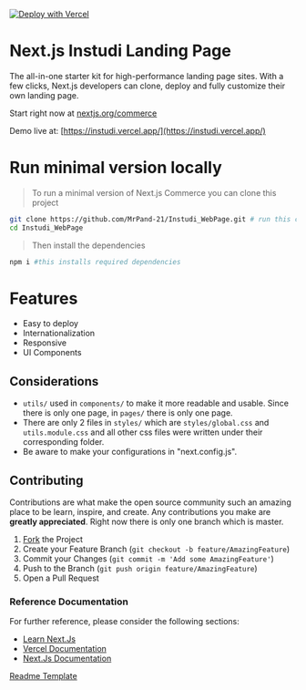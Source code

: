 [![Deploy with Vercel](https://vercel.com/button)](https://vercel.com/new/clone?repository-url=https://github.com/MrPand-21/Instudi_WebPage&project-name=instudi&repo-name=Instudi_WebPage&demo-title=Next.js%Instudi&demo-description=An%20all-in-one%20starter%20kit%20for%20high-performance%20sites.&demo-url=https://instudi.vercel.app)

# Next.js Instudi Landing Page

The all-in-one starter kit for high-performance landing page sites. With a few clicks, Next.js developers can clone, deploy and fully customize their own landing page.

Start right now at [nextjs.org/commerce](https://nextjs.org/commerce)

Demo live at: [https://instudi.vercel.app/](https://instudi.vercel.app/)

# Run minimal version locally

> To run a minimal version of Next.js Commerce you can clone this project

```bash
git clone https://github.com/MrPand-21/Instudi_WebPage.git # run this command in root folder
cd Instudi_WebPage
```
> Then install the dependencies

```bash
npm i #this installs required dependencies
```

# Features

- Easy to deploy
- Internationalization
- Responsive
- UI Components

## Considerations

- `utils/` used in `components/` to make it more readable and usable. Since there is only one page, in `pages/` there is only one page.
- There are only 2 files in `styles/` which are `styles/global.css` and `utils.module.css` and all other css files were written under their corresponding folder.
- Be aware to make your configurations in "next.config.js".

## Contributing

Contributions are what make the open source community such an amazing place to be learn, inspire, and create. Any contributions you make are **greatly appreciated**. Right now there is only one branch which is master.

1. [Fork](https://help.github.com/articles/fork-a-repo/)  the Project
2. Create your Feature Branch (`git checkout -b feature/AmazingFeature`)
3. Commit your Changes (`git commit -m 'Add some AmazingFeature'`)
4. Push to the Branch (`git push origin feature/AmazingFeature`)
5. Open a Pull Request

### Reference Documentation
For further reference, please consider the following sections:

* [Learn Next.Js](https://nextjs.org/learn/foundations/about-nextjs)
* [Vercel Documentation](https://vercel.com/docs)
* [Next.Js Documentation](https://nextjs.org/docs/getting-started)

[Readme Template](https://github.com/vercel/commerce)
